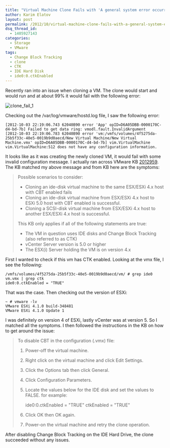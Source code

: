 ```yaml
---
title: "Virtual Machine Clone Fails with 'A general system error occurred: Configuration information is inaccessible' Error Message"
author: Karim Elatov
layout: post
permalink: /2012/10/virtual-machine-clone-fails-with-a-general-system-error-occurred-configuration-information-is-inaccessible/
dsq_thread_id:
  - 1405927143
categories:
  - Storage
  - VMware
tags:
  - Change Block Tracking
  - clone
  - CTK
  - IDE Hard Disk
  - ide0:0.ctkEnabled
---
```

Recently ran into an issue when cloning a VM. The clone would start and would run and at about 99% it would fail with the following error:

![clone_fail_1](http://assets.virtuallyhyper.com/2012-10-clone_fail_1.png)

Checking out the /var/log/vmware/hostd.log file, I saw the following error:


	[2012-10-03 22:19:06.743 62040B90 error 'App' opID=D6A05DBB-0000170C-d4-bd-7b] Failed to get data ring: vmodl.fault.InvalidArgument
	[2012-10-03 22:19:06.783 62040B90 error 'vm:/vmfs/volumes/4f5275da-25b5f33c-40e5-0019b9d0aecd/New Virtual Machine/New Virtual Machine.vmx' opID=D6A05DBB-0000170C-d4-bd-7b] vim.VirtualMachine vim.VirtualMachine:512 does not have any configuration information.


It looks like as it was creating the newly cloned VM, it would fail with some invalid configuration message. I actually ran across VMware KB [2012959](http://kb.vmware.com/kb/2012959). The KB matched my above message and from KB here are the symptoms:

> Possible scenarios to consider:
>
> *   Cloning an ide-disk virtual machine to the same ESX/ESXi 4.x host with CBT enabled fails
> *   Cloning an ide-disk virtual machine from ESX/ESXi 4.x host to ESXi 5.0 host with CBT enabled is successful.
> *   Cloning a SCSI-disk virtual machine from ESX/ESXi 4.x host to another ESX/ESXi 4.x host is successful.
>
> This KB only applies if all of the following statements are true:
>
> *   The VM in question uses IDE disks and Change Block Tracking (also referred to as CTK)
> *   vCenter Server version is 5.0 or higher
> *   The ESX(i) Server holding the VM is on version 4.x

First I wanted to check if this vm has CTK enabled. Looking at the vmx file, I see the following:


	/vmfs/volumes/4f5275da-25b5f33c-40e5-0019b9d0aecd/vm/ # grep ide0 vm.vmx | grep ctk
	ide0:0.ctkEnabled = "TRUE"


That was the case. Then checking out the version of ESXi:


	~ # vmware -lv
	VMware ESXi 4.1.0 build-348481
	VMware ESXi 4.1.0 Update 1


I was definitely on version 4 of ESXi, lastly vCenter was at version 5. So I matched all the symptoms. I then followed the instructions in the KB on how to get around the issue:

> To disable CBT in the configuration (.vmx) file:
>
> 1.  Power-off the virtual machine.
> 2.  Right click on the virtual machine and click Edit Settings.
> 3.  Click the Options tab then click General.
> 4.  Click Configuration Parameters.
> 5.  Locate the values below for the IDE disk and set the values to FALSE.
>     for example:
>
>	     ide0:0.ctkEnabled = "TRUE"
>	     ctkEnabled = "TRUE"
>
> 6.  Click OK then OK again.
> 7.  Power-on the virtual machine and retry the clone operation.

After disabling Change Block Tracking on the IDE Hard Drive, the clone succeeded without any issues.

